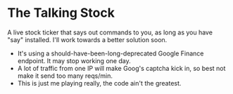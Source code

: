 The Talking Stock
=================

A live stock ticker that says out commands to you, as long as you have "say" installed. I'll work towards a better solution soon.

- It's using a should-have-been-long-deprecated Google Finance endpoint. It may stop working one day.
- A lot of traffic from one IP will make Goog's captcha kick in, so best not make it send too many reqs/min.
- This is just me playing really, the code ain't the greatest.
